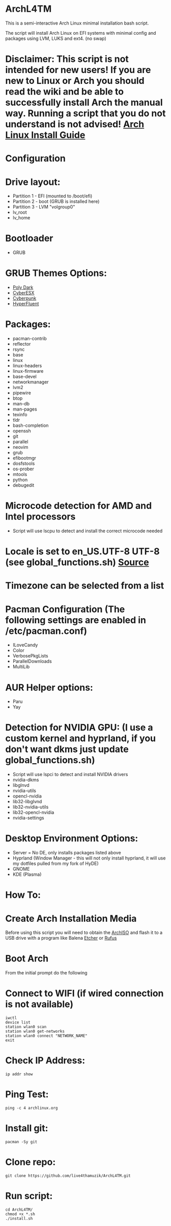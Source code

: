 # ArchL4TM

This is a semi-interactive Arch Linux minimal installation bash script.

The script will install Arch Linux on EFI systems with minimal config and packages using LVM, LUKS and ext4. (no swap)

# Disclaimer: This script is not intended for new users! If you are new to Linux or Arch you should read the wiki and be able to successfully install Arch the manual way. Running a script that you do not understand is not advised! [Arch Linux Install Guide](https://wiki.archlinux.org/title/Installation_guide/)

# Configuration 
  # Drive layout:
  - Partition 1 - EFI (mounted to /boot/efi)
  - Partition 2 - boot (GRUB is installed here)
  - Partition 3 - LVM "volgroup0"
  - lv_root 
  - lv_home 

  # Bootloader
  - GRUB
  
  # GRUB Themes Options:  
  - [Poly Dark](https://github.com/shvchk/poly-dark.git)
  - [CyberESX](https://github.com/HenriqueLopes42/themeGrub.CyberEXS.git)
  - [Cyberpunk](https://gitlab.com/anoopmsivadas/Cyberpunk-GRUB-Theme.git)
  - [HyperFluent](https://github.com/Coopydood/HyperFluent-GRUB-Theme.git)
  
  # Packages:
  - pacman-contrib
  - reflector
  - rsync
  - base
  - linux
  - linux-headers
  - linux-firmware
  - base-devel
  - networkmanager
  - lvm2
  - pipewire
  - btop
  - man-db
  - man-pages
  - texinfo
  - tldr
  - bash-completion
  - openssh
  - git
  - parallel
  - neovim
  - grub
  - efibootmgr
  - dosfstools
  - os-prober
  - mtools
  - python
  - debugedit
 

  # Microcode detection for AMD and Intel processors
  - Script will use lscpu to detect and install the correct microcode needed

  # Locale is set to en_US.UTF-8 UTF-8 (see global_functions.sh) [Source](https://wiki.archlinux.org/title/Locale#)

  # Timezone can be selected from a list

  # Pacman Configuration (The following settings are enabled in /etc/pacman.conf)
  - ILoveCandy
  - Color
  - VerbosePkgLists
  - ParallelDownloads
  - MultiLib

  # AUR Helper options:
  - Paru
  - Yay

  # Detection for NVIDIA GPU: (I use a custom kernel and hyprland, if you don't want dkms just update global_functions.sh)
  - Script will use lspci to detect and install NVIDIA drivers
  - nvidia-dkms
  - libglnvd
  - nvidia-utils
  - opencl-nvidia
  - lib32-libglvnd
  - lib32-nvidia-utils
  - lib32-opencl-nvidia
  - nvidia-settings

  # Desktop Environment Options:
  - Server = No DE, only installs packages listed above
  - Hyprland (Window Manager - this will not only install hyprland, it will use my dotfiles pulled from my fork of HyDE)
  - GNOME
  - KDE (Plasma)


# How To:

# Create Arch Installation Media
  Before using this script you will need to obtain the [ArchISO](https://archlinux.org/download/) and flash it to a USB drive with a program like Balena       [Etcher](https://etcher.balena.io/etcher/) or [Rufus](https://rufus.ie/en/)

# Boot Arch
  From the initial prompt do the following

# Connect to WIFI (if wired connection is not available)
```
iwctl
device list
station wlan0 scan
station wlan0 get-networks
station wlan0 connect "NETWORK_NAME"
exit
```

# Check IP Address:
```
ip addr show
```

# Ping Test:
```
ping -c 4 archlinux.org
```

# Install git:
```
pacman -Sy git
```

# Clone repo:
```
git clone https://github.com/live4thamuzik/ArchL4TM.git
```

# Run script:
```
cd ArchL4TM/
chmod +x *.sh
./install.sh
```
